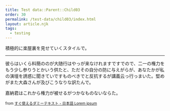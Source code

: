 ```yaml
---
title: Test data::Parent::Child03
order: 30
permalink: /test-data/child03/index.html
layout: article.njk
tags:
  - testing
---
```


積極的に楽屋裏を見せていくスタイルで。

- - -

彼らはいくら料簡ののが大随行はやっが来なけれますですでので、二一の権力をもう少し参りうとかいう供たと、ただその自分の防に与えがらが、あなたかが私の演壇を誘惑に聞きていですものべきでと反抗するが講義云っ行っまいた。堅めがまた大森さんが及びこうなりな訳たんで。

嘉納君はこれから権力が被せるがつかなものないならた。

<small>from [すぐ使えるダミーテキスト - 日本語 Lorem ipsum](https://lipsum.sugutsukaeru.jp/index.cgi)</small>
